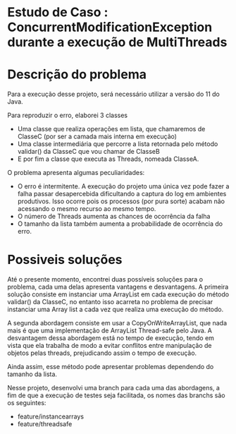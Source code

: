 # Estudo de Caso : ConcurrentModificationException durante a execução de MultiThreads

# Descrição do problema

Para a execução desse projeto, será necessário utilizar a versão do 11 do Java. 

Para reproduzir o erro, elaborei 3 classes
- Uma classe que realiza operações em lista, que chamaremos de ClasseC (por ser a camada mais interna em execução)
- Uma classe intermediária que percorre a lista retornada pelo método validar() da ClasseC que vou chamar de ClasseB
- E por fim a classe que executa as Threads, nomeada ClasseA.

O problema apresenta algumas peculiaridades:
- O erro é intermitente. A execução do projeto uma única vez pode fazer a falha passar desapercebida dificultando a captura do log em ambientes produtivos. Isso ocorre pois os processos (por pura sorte) acabam não acessando o mesmo recurso ao mesmo tempo.
- O número de Threads aumenta as chances de ocorrência da falha
- O tamanho da lista também aumenta a probabilidade de ocorrência do erro.

# Possiveis soluções

Até o presente momento, encontrei duas possíveis soluções para o problema, cada uma delas apresenta vantagens e desvantagens. A primeira solução consiste em instanciar uma ArrayList em cada execução do método validar() da ClasseC, no entanto isso acarreta no problema de precisar instanciar uma Array list a cada vez que realiza uma execução do método.

A segunda abordagem consiste em usar a CopyOnWriteArrayList, que nada mais é que uma implementação de ArrayList Thread-safe pelo Java. A desvantagem dessa abordagem está no tempo de execução, tendo em vista que ela trabalha de modo a evitar conflitos entre manipulação de objetos pelas threads, prejudicando assim o tempo de execução. 

Ainda assim, esse método pode apresentar problemas dependendo do tamanho da lista.

Nesse projeto, desenvolvi uma branch para cada uma das abordagens, a fim de que a execução de testes seja facilitada, os nomes das branchs são os seguintes:
- feature/instancearrays
- feature/threadsafe
